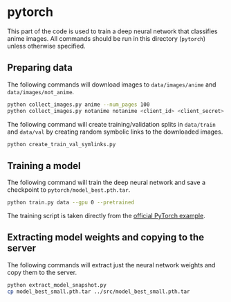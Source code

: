 # pytorch

This part of the code is used to train a deep neural network that classifies anime images. All commands should be run in
this directory (`pytorch`) unless otherwise specified.

## Preparing data

The following commands will download images to `data/images/anime` and `data/images/not_anime`.

```bash
python collect_images.py anime --num_pages 100
python collect_images.py notanime notanime <client_id> <client_secret> --num_pages 100
```

The following command will create training/validation splits in `data/train` and `data/val` by creating random symbolic
links to the downloaded images.

```bash
python create_train_val_symlinks.py
```

## Training a model

The following command will train the deep neural network and save a checkpoint to `pytorch/model_best.pth.tar`.

```bash
python train.py data --gpu 0 --pretrained
```

The training script is taken directly from the [official PyTorch example](https://github.com/pytorch/examples/blob/27a6244452c5fcc2269dc59e26a50a4599771081/imagenet/main.py).


## Extracting model weights and copying to the server

The following commands will extract just the neural network weights and copy them to the server.

```bash
python extract_model_snapshot.py
cp model_best_small.pth.tar ../src/model_best_small.pth.tar
```